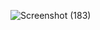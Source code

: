 ![Screenshot (183)](https://github.com/user-attachments/assets/d4fb0d81-1c45-42c0-bbb3-311096daffb0)
